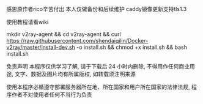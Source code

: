 感恩原作者rico辛苦付出 本人仅做备份和后续维护 caddy镜像更新支持tls1.3

使用教程请看wiki

mkdir v2ray-agent &&
cd v2ray-agent &&
curl https://raw.githubusercontent.com/shendaiqilin/Docker-v2ray/master/install-dev.sh -o install.sh &&
chmod +x install.sh &&
bash install.sh

免责声明
本程序仅供学习了解, 请于下载后 24 小时内删除, 不得用作任何商业用途, 文字、数据及图片均有所属版权, 如转载须注明来源

使用本程序必循遵守部署服务器所在地、所在国家和用户所在国家的法律法规, 程序作者不对使用者任何不当行为负责
